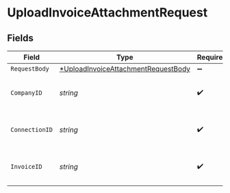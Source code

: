 # UploadInvoiceAttachmentRequest


## Fields

| Field                                                                                                | Type                                                                                                 | Required                                                                                             | Description                                                                                          | Example                                                                                              |
| ---------------------------------------------------------------------------------------------------- | ---------------------------------------------------------------------------------------------------- | ---------------------------------------------------------------------------------------------------- | ---------------------------------------------------------------------------------------------------- | ---------------------------------------------------------------------------------------------------- |
| `RequestBody`                                                                                        | [*UploadInvoiceAttachmentRequestBody](../../models/operations/uploadinvoiceattachmentrequestbody.md) | :heavy_minus_sign:                                                                                   | N/A                                                                                                  |                                                                                                      |
| `CompanyID`                                                                                          | *string*                                                                                             | :heavy_check_mark:                                                                                   | N/A                                                                                                  | 8a210b68-6988-11ed-a1eb-0242ac120002                                                                 |
| `ConnectionID`                                                                                       | *string*                                                                                             | :heavy_check_mark:                                                                                   | N/A                                                                                                  | 2e9d2c44-f675-40ba-8049-353bfcb5e171                                                                 |
| `InvoiceID`                                                                                          | *string*                                                                                             | :heavy_check_mark:                                                                                   | Unique identifier for an invoice                                                                     |                                                                                                      |